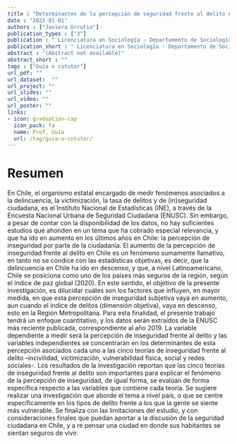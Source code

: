```yaml
---
title : "Determinantes de la percepción de seguridad frente al delito en la Región Metropolitana"
date : "2022-01-01"
authors : ["Javiera Urrutia"]
publication_types : ["3"]
publication : " Licenciatura en Sociología - Departamento de Sociología, Facultad de Ciencias Sociales, Universidad de Chile. Santiago de Chile"
publication_short : " Licenciatura en Sociología - Departamento de Sociología, Facultad de Ciencias Sociales, Universidad de Chile. Santiago de Chile"
abstract : "(Abstract not available)"
abstract_short : ""
tags : ["Guía o cotutor"]
url_pdf: "" 
url_dataset:  "" 
url_project: "" 
url_slides: "" 
url_video: "" 
url_poster: ""
links: 
- icon: graduation-cap 
  icon_pack: fa 
  name: Prof. Guía 
  url: /tag/guia-o-cotutor/
---
```

# Resumen
En Chile, el organismo estatal encargado de medir fenómenos asociados a la delincuencia, la victimización, la tasa de delitos y de (in)seguridad ciudadana, es el Instituto Nacional de Estadísticas (INE), a través de la Encuesta Nacional Urbana de Seguridad Ciudadana (ENUSC). Sin embargo, a pesar de contar con la disponibilidad de los datos, no hay suficientes estudios que ahonden en un tema que ha cobrado especial relevancia, y que ha ido en aumento en los últimos años en Chile: la percepción de inseguridad por parte de la ciudadanía. El aumento de la percepción de inseguridad frente al delito en Chile es un fenómeno sumamente llamativo, en tanto no se condice con las estadísticas objetivas, es decir, que la delincuencia en Chile ha ido en descenso, y que, a nivel Latinoamericano, Chile se posiciona como uno de los países más seguros de la región, según el índice de paz global (2020). En este sentido, el objetivo de la presente investigación, es dilucidar cuáles son los factores que influyen, en mayor medida, en que esta percepción de inseguridad subjetiva vaya en aumento, aun cuando el índice de delitos (dimensión objetiva), vaya en descenso, esto en la Región Metropolitana. Para esta finalidad, el presente trabajo tendrá un enfoque cuantitativo, y los datos serán extraídos de la ENUSC más reciente publicada, correspondiente al año 2019. La variable dependiente a medir será la percepción de inseguridad frente al delito y las variables independientes se concentrarán en los determinantes de esta percepción asociados cada uno a las cinco teorías de inseguridad frente al delito –incivilidad, victimización, vulnerabilidad física, social y redes sociales-. Los resultados de la investigación reportan que las cinco teorías de inseguridad frente al delito son importantes para explicar el fenómeno de la percepción de inseguridad, de igual forma, se evalúan de forma específica respecto a las variables que contiene cada teoría. Se sugiere realizar una investigación que aborde el tema a nivel país, o que se centre específicamente en los tipos de delito frente a los que la gente se siente más vulnerable. Se finaliza con las limitaciones del estudio, y con consideraciones finales que puedan aportar a la discusión de la seguridad ciudadana en Chile, y a re pensar una ciudad en donde sus habitantes se sientan seguros de vivir.
